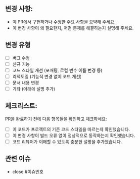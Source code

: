 ## 변경 사항:

- 이 PR에서 구현하거나 수정한 주요 사항을 요약해 주세요.
- 이 변경 사항이 왜 필요한지, 어떤 문제를 해결하는지 설명해 주세요.

## 변경 유형

- [ ] 버그 수정
- [ ] 신규 기능
- [ ] 코드 스타일 개선 (포매팅, 로컬 변수 이름 변경 등)
- [ ] 리팩토링 (기능적 변경 없이 코드 개선)
- [ ] 문서 내용 변경
- [ ] 기타 (아래에 설명 추가)

## 체크리스트:

PR을 완료하기 전에 다음 항목들을 확인하고 체크하세요:

- [ ] 이 코드가 프로젝트의 기존 코드 스타일을 따르는지 확인했습니다.
- [ ] 이 변경 사항이 빌드 오류 없이 정상적으로 동작하는지 확인했습니다.
- [ ] 코드 리뷰어가 이해할 수 있도록 충분한 설명을 추가했습니다.

## 관련 이슈

- close #이슈번호
